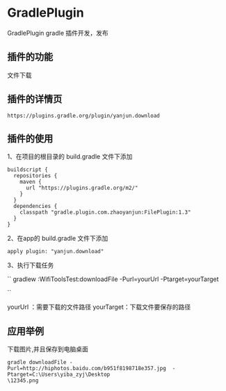 # GradlePlugin
GradlePlugin gradle 插件开发，发布
## 插件的功能

文件下载

## 插件的详情页

```
https://plugins.gradle.org/plugin/yanjun.download
```

## 插件的使用

1、在项目的根目录的 build.gradle 文件下添加

```
buildscript {
  repositories {
    maven {
      url "https://plugins.gradle.org/m2/"
    }
  }
  dependencies {
    classpath "gradle.plugin.com.zhaoyanjun:FilePlugin:1.3"
  }
}
```

2、在app的 build.gradle 文件下添加

```
apply plugin: "yanjun.download"
```

3、执行下载任务

``
gradlew :WifiToolsTest:downloadFile -Purl=yourUrl  -Ptarget=yourTarget

``

yourUrl ：需要下载的文件路径
yourTarget：下载文件要保存的路径

## 应用举例

下载图片,并且保存到电脑桌面

```aidl
gradle downloadFile -Purl=http://hiphotos.baidu.com/b951f8198718e357.jpg  -Ptarget=C:\Users\yiba_zyj\Desktop
\12345.png
```
